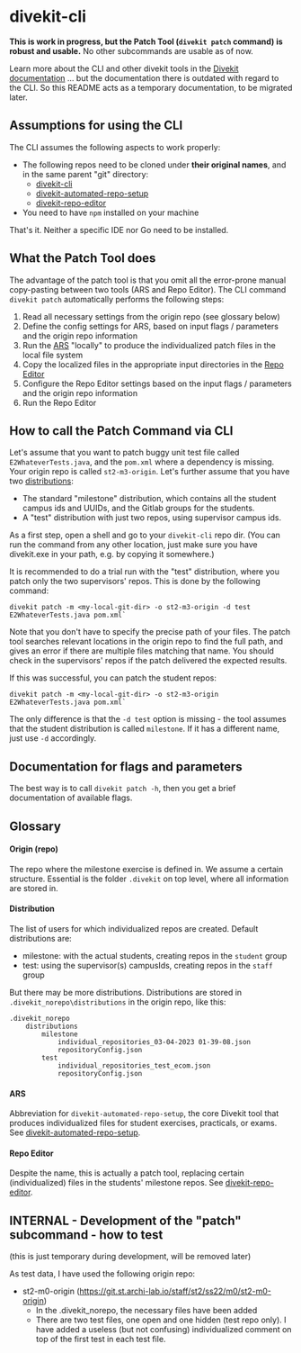 # divekit-cli

**This is work in progress, but the Patch Tool (`divekit patch` command) is robust and usable.** 
No other subcommands are usable as of now. 

Learn more about the CLI and other divekit tools in the [Divekit documentation](https://divekit.github.io/docs/cli/)
... but the documentation there is outdated with regard to the CLI. So this README acts as a temporary documentation, 
to be migrated later.


## Assumptions for using the CLI 

The CLI assumes the following aspects to work properly: 
- The following repos need to be cloned under **their original names**, and in the same parent "git" directory:
  - [divekit-cli](https://github.com/divekit/divekit-cli)
  - [divekit-automated-repo-setup](https://github.com/divekit/divekit-automated-repo-setup)
  - [divekit-repo-editor](https://github.com/divekit/divekit-repo-editor)
- You need to have `npm` installed on your machine

That's it. Neither a specific IDE nor Go need to be installed.


## What the Patch Tool does

The advantage of the patch tool is that you omit all the error-prone manual copy-pasting between two tools
(ARS and Repo Editor). The CLI command `divekit patch` automatically performs the following steps:
1. Read all necessary settings from the origin repo (see glossary below)
2. Define the config settings for ARS, based on input flags / parameters and the origin repo information
3. Run the [ARS](#ars) "locally" to produce the individualized patch files in the local file system 
4. Copy the localized files in the appropriate input directories in the [Repo Editor](#repo-editor)
5. Configure the Repo Editor settings based on the input flags / parameters and the origin repo information
6. Run the Repo Editor




## How to call the Patch Command via CLI

Let's assume that you want to patch buggy unit test file called `E2WhateverTests.java`, and the `pom.xml`
where a dependency is missing. Your origin repo is called `st2-m3-origin`.
Let's further assume that you have two [distributions](#distribution):
 
- The standard "milestone" distribution, which contains all the student campus ids and UUIDs, and
  the Gitlab groups for the students. 
- A "test" distribution with just two repos, using supervisor campus ids.

As a first step, open a shell and go to your `divekit-cli` repo dir. (You can run the command from any other location, 
just make sure you have divekit.exe in your path, e.g. by copying it somewhere.)

It is recommended to do a trial run with the "test" distribution, where you patch only the two
supervisors' repos. This is done by the following command:
```
divekit patch -m <my-local-git-dir> -o st2-m3-origin -d test E2WhateverTests.java pom.xml`
```
Note that you don't have to specify the precise path of your files. The patch tool searches relevant locations
in the origin repo to find the full path, and gives an error if there are multiple files matching that name. You
should check in the supervisors' repos if the patch delivered the expected results. 

If this was successful, you can patch the student repos:
```
divekit patch -m <my-local-git-dir> -o st2-m3-origin E2WhateverTests.java pom.xml`
```
The only difference is that the `-d test` option is missing - the tool assumes that the student distribution
is called `milestone`. If it has a different name, just use `-d` accordingly.


## Documentation for flags and parameters

The best way is to call `divekit patch -h`, then you get a brief documentation of available flags.


## Glossary

#### Origin (repo)

The repo where the milestone exercise is defined in. We assume a certain structure. Essential is
the folder `.divekit` on top level, where all information are stored in.

#### Distribution

The list of users for which individualized repos are created. Default distributions are:
- milestone: with the actual students, creating repos in the `student` group
- test: using the supervisor(s) campusIds, creating repos in the `staff` group

But there may be more distributions. Distributions are stored in `.divekit_norepo\distributions` in the origin
repo, like this:

```
.divekit_norepo
    distributions
        milestone
            individual_repositories_03-04-2023 01-39-08.json
            repositoryConfig.json
        test
            individual_repositories_test_ecom.json
            repositoryConfig.json
```

#### ARS

Abbreviation for `divekit-automated-repo-setup`, the core Divekit tool that produces individualized 
files for student exercises, practicals, or exams. See 
[divekit-automated-repo-setup](https://github.com/divekit/divekit-automated-repo-setup).


#### Repo Editor

Despite the name, this is actually a patch tool, replacing certain (individualized) files in the students'
milestone repos. See [divekit-repo-editor](https://github.com/divekit/divekit-repo-editor).



## INTERNAL - Development of the "patch" subcommand - how to test

(this is just temporary during development, will be removed later)

As test data, I have used the following origin repo:
- st2-m0-origin (https://git.st.archi-lab.io/staff/st2/ss22/m0/st2-m0-origin)
  - In the .divekit_norepo, the necessary files have been added
  - There are two test files, one open and one hidden (test repo only). I have added a useless (but not
    confusing) individualized comment on top of the first test in each test file.